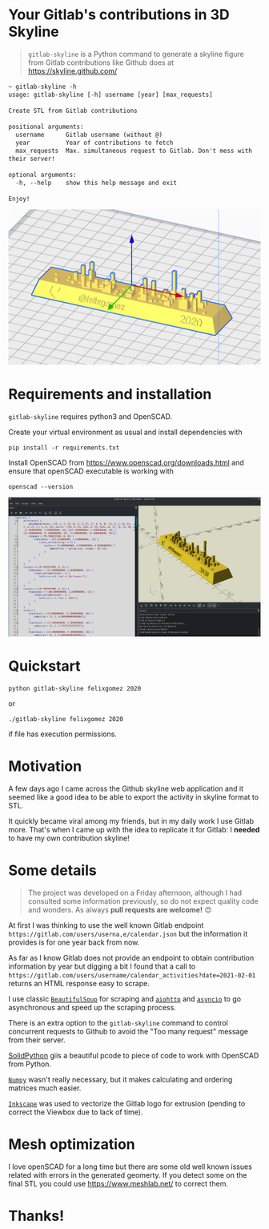# Your Gitlab's contributions in 3D Skyline

>`gitlab-skyline` is a Python command to generate a skyline figure from Gitlab contributions like Github does at https://skyline.github.com/

```
~ gitlab-skyline -h
usage: gitlab-skyline [-h] username [year] [max_requests]

Create STL from Gitlab contributions

positional arguments:
  username      Gitlab username (without @)
  year          Year of contributions to fetch
  max_requests  Max. simultaneous request to Gitlab. Don't mess with their server!

optional arguments:
  -h, --help    show this help message and exit

Enjoy!

```

<img src="images/cura_sample.png" width="800">

# Requirements and installation

`gitlab-skyline` requires  python3 and OpenSCAD.


Create your virtual environment as usual and install dependencies with
```
pip install -r requirements.txt
```

Install OpenSCAD from https://www.openscad.org/downloads.html and ensure that openSCAD executable is working with
```
openscad --version
```

<img src="images/openscad_sample.png" width="800">

# Quickstart
```
python gitlab-skyline felixgomez 2020
```
or
```bution
./gitlab-skyline felixgomez 2020
```

if file has execution permissions.

# Motivation

A few days ago I came across the Github skyline web application and it seemed like a good idea to be able to export the activity in skyline format to STL.

It quickly became viral among my friends, but in my daily work I use Gitlab more. That's when I came up with the idea to replicate it for Gitlab: I **needed** to have my own contribution skyline!

# Some details 

> The project was developed on a Friday afternoon, although I had consulted some information previously, so do not expect quality code and wonders. As always **pull requests are welcome!** 😍

At first I was thinking to use the well known Gitlab endpoint `https://gitlab.com/users/userna,e/calendar.json` but the information it provides is for one year back from now.

As far as I know Gitlab does not provide an endpoint to obtain contribution information by year but digging a bit I found that a call to `https://gitlab.com/users/username/calendar_activities?date=2021-02-01` returns an HTML response easy to scrape.

I use classic [`BeautifulSoup`](https://www.crummy.com/software/BeautifulSoup/) for scraping and [`aiohttp`](https://docs.aiohttp.org/en/stable/) and [`asyncio`](https://docs.python.org/3/library/asyncio.html) to go asynchronous and speed up the scraping process.

There is an extra option to the `gitlab-skyline` command to control concurrent requests to Github to avoid the "Too many request" message from their server.

[SolidPython](https://github.com/SolidCode/SolidPython) giis a beautiful pcode to piece of code to work with OpenSCAD from Python.

[`Numpy`](https://numpy.org/) wasn't really necessary, but it makes calculating and ordering matrices much easier.

[`Inkscape`](https://inkscape.org/) was used to vectorize the Gitlab logo for extrusion (pending to correct the Viewbox due to lack of time).

# Mesh optimization

I love openSCAD for a long time but there are some old well known issues related with errors in the generated geomerty. If you detect some on the final STL you could use https://www.meshlab.net/ to correct them.

# Thanks!
